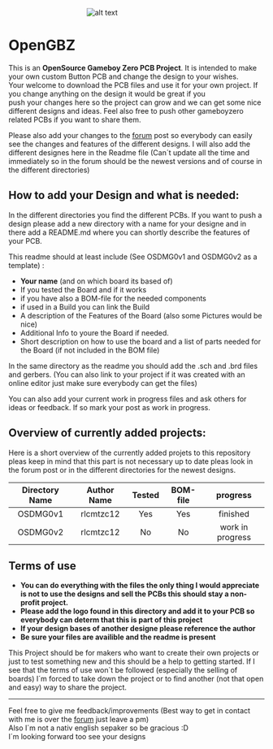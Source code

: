 &emsp;&emsp;&emsp;&emsp;&emsp;&emsp;&emsp;&emsp;&emsp;&emsp;&emsp;![alt text](https://github.com/rlcmtzc/OpenGBZ/blob/master/logos/top_openGBZ_biglogo.png "openGBZ Logo")
# OpenGBZ
This is an **OpenSource Gameboy Zero PCB Project**. It is intended to make your own custom Button PCB and change the design to your wishes.  
Your welcome to download the PCB files and use it for your own project. If you change anything on the design it would be great if you  
push your changes here so the project can grow and we can get some nice different designs and ideas. Feel also free to push other gameboyzero related PCBs if you want to share them. 

Please also add your changes to the [forum](https://www.sudomod.com/forum/viewtopic.php?f=42&t=6499) post so everybody can easily see the changes and features of the different designs. I will also add the different designes here in the Readme file (Can´t update all the time and immediately so in the forum should be the newest versions and of course in the different directories)  

## How to add your Design and what is needed:
In the different directories you find the different PCBs. If you want to push a design please add a new directory with a name for your designe and in there add a README.md where you can shortly describe the features of your PCB.  

This readme should at least include (See OSDMG0v1 and OSDMG0v2 as a template) :
* **Your name** (and on which board its based of)
* If you tested the Board and if it works
* if you have also a BOM-file for the needed components
* if used in a Build you can link the Build
* A description of the Features of the Board (also some Pictures would be nice)
* Additional Info to youre the Board if needed.
* Short description on how to use the board and a list of parts needed for the Board (if not included in the BOM file)  

In the same directory as the readme you should add the .sch and .brd files and gerbers. (You can also link to your project if it was created with an online editor just make sure everybody can get the files)  

You can also add your current work in progress files and ask others for ideas or feedback. If so mark your post as work in progress.  

## Overview of currently added projects:
Here is a short overview of the currently added projets to this repository pleas keep in mind that this part is not necessary up to date pleas look in the forum post or in the different directories for the newest designs.  

| Directory Name       | Author Name           | Tested     | BOM-file | progress          |
| :-------------------:|:---------------------:| :---------:| :-------: | :----------------:|
| OSDMG0v1             | rlcmtzc12             | Yes        | Yes       | finished          |
| OSDMG0v2             | rlcmtzc12             | No         | No        | work in progress  |
  
## Terms of use
* **You can do everything with the files the only thing I would appreciate is not to use the designs and sell the PCBs this should stay a non-profit project.**
* **Please add the logo found in this directory and add it to your PCB so everybody can determ that this is part of this project**
* **If your design bases of another designe please reference the author**
* **Be sure your files are availible and the readme is present**  

This Project should be for makers who want to create their own projects or just to test something new and this should be a help to getting started. If I see that the terms of use won´t be followed (especially the selling of boards) I´m forced to take down the project or to find another (not that open and easy) way to share the project.  

---  

Feel free to give me feedback/improvements (Best way to get in contact with me is over the [forum](https://www.sudomod.com/forum/memberlist.php?mode=viewprofile&u=9560) just leave a pm)  
Also I´m not a nativ english sepaker so be gracious :D  
I´m looking forward too see your designs

